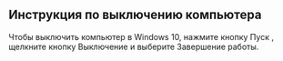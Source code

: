 ## Инструкция по выключению компьютера 

Чтобы выключить компьютер в Windows 10, нажмите кнопку Пуск , щелкните кнопку Выключение и выберите Завершение работы.